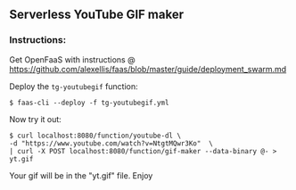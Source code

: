 ## Serverless YouTube GIF maker


### Instructions:

Get OpenFaaS with instructions @ https://github.com/alexellis/faas/blob/master/guide/deployment_swarm.md

Deploy the `tg-youtubegif` function:

```
$ faas-cli --deploy -f tg-youtubegif.yml
```

Now try it out:

```
$ curl localhost:8080/function/youtube-dl \
-d "https://www.youtube.com/watch?v=NtgtMQwr3Ko"  \
| curl -X POST localhost:8080/function/gif-maker --data-binary @- > yt.gif
```

Your gif will be in the "yt.gif" file. Enjoy

